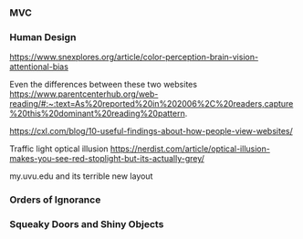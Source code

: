 ### MVC

### Human Design

https://www.snexplores.org/article/color-perception-brain-vision-attentional-bias

Even the differences between these two websites
https://www.parentcenterhub.org/web-reading/#:~:text=As%20reported%20in%202006%2C%20readers,capture%20this%20dominant%20reading%20pattern.

https://cxl.com/blog/10-useful-findings-about-how-people-view-websites/

Traffic light optical illusion
https://nerdist.com/article/optical-illusion-makes-you-see-red-stoplight-but-its-actually-grey/

my.uvu.edu and its terrible new layout

### Orders of Ignorance

### Squeaky Doors and Shiny Objects

